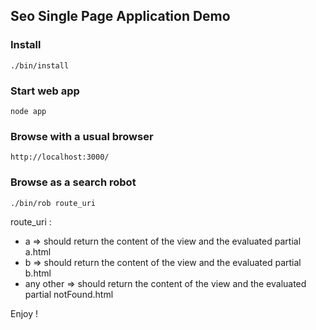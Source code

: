 ## Seo Single Page Application Demo

### Install

    ./bin/install

### Start web app

    node app

### Browse with a usual browser

    http://localhost:3000/

### Browse as a search robot

    ./bin/rob route_uri

route_uri :
* a => should return the content of the view and the evaluated partial a.html
* b => should return the content of the view and the evaluated partial b.html
* any other => should return the content of the view and the evaluated partial notFound.html

Enjoy !